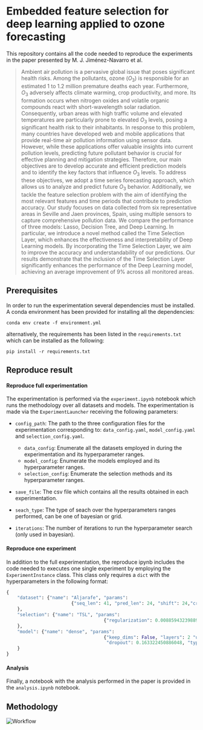 # Embedded feature selection for deep learning applied to ozone forecasting

This repository contains all the code needed to reproduce the experiments in the paper presented by M. J. Jiménez-Navarro et al. 

> Ambient air pollution is a pervasive global issue that poses significant health risks. Among the pollutants, ozone ($O_{3}$) is responsible for an estimated 1 to 1.2 million premature deaths each year. Furthermore, $O_{3}$ adversely affects climate warming, crop productivity, and more. Its formation occurs when nitrogen oxides and volatile organic compounds react with short-wavelength solar radiation. Consequently, urban areas with high traffic volume and elevated temperatures are particularly prone to elevated $O_{3}$ levels, posing a significant health risk to their inhabitants. In response to this problem, many countries have developed web and mobile applications that provide real-time air pollution information using sensor data. However, while these applications offer valuable insights into current pollution levels, predicting future pollutant behavior is crucial for effective planning and mitigation strategies. Therefore, our main objectives are to develop accurate and efficient prediction models and to identify the key factors that influence $O_{3}$ levels. To address these objectives, we adopt a time series forecasting approach, which allows us to analyze and predict future $O_{3}$ behavior. Additionally, we tackle the feature selection problem with the aim of identifying the most relevant features and time periods that contribute to prediction accuracy. Our study focuses on data collected from six representative areas in Seville and Jaen provinces, Spain, using multiple sensors to capture comprehensive pollution data. We compare the performance of three models: Lasso, Decision Tree, and Deep Learning. In particular, we introduce a novel method called the Time Selection Layer, which enhances the effectiveness and interpretability of Deep Learning models. By incorporating the Time Selection Layer, we aim to improve the accuracy and understandability of our predictions. Our results demonstrate that the inclusion of the Time Selection Layer significantly enhances the performance of the Deep Learning model, achieving an average improvement of 9\% across all monitored areas.

## Prerequisites

In order to run the experimentation several dependencies must be installed. A conda environment has been provided for installing all the dependencies:

```
conda env create -f environment.yml
```

alternatively, the requirements has been listed in the `requirements.txt` which can be installed as the following:

```
pip install -r requirements.txt
```

## Reproduce result

#### Reproduce full experimentation

The experimentation is performed via the `experiment.ipynb` notebook which runs the methodology over all datasets and models. The experimentation is made via the `ExperimentLauncher` receiving the following parameters:

* ``config_path``: The path to the three configuration files for the experimentation corresponding to: `data_config.yaml`, `model_config.yaml` and `selection_config.yaml`.
    * ``data_config``: Enumerate all the datasets employed in during the experimentation and its hyperparameter ranges.
    * ``model_config``: Enumerate the models employed and its hyperparameter ranges.
    * ``selection_config``: Enumerate the selection methods and its hyperparameter ranges.

* `save_file`: The csv file which contains all the results obtained in each experimentation.

* `seach_type`: The type of seach over the hyperparameters ranges performed, can be one of bayesian or grid.

* `iterations`: The number of iterations to run the hyperparameter search (only used in bayesian).

#### Reproduce one experiment

In addition to the full experimentation, the reproduce ipynb includes the code needed to executes one single experiment by employing the ``ExperimentInstance`` class. This class only requires a `dict` with the hyperparameters in the following format:

```python
{
    "dataset": {"name": "Aljarafe", "params": 
                        {"seq_len": 41, "pred_len": 24, "shift": 24,"crossval": True}
    }, 
    "selection": {"name": "TSL", "params": 
                                    {"regularization": 0.0088594323988978}
    }, 
    "model": {"name": "dense", "params": 
                                    {"keep_dims": False, "layers": 2 "units": 47,
                                     "dropout": 0.163322450886048, "type": "tensorflow"}
    }
}
```

#### Analysis

Finally, a notebook with the analysis performed in the paper is provided in the `analysis.ipynb` notebook.


## Methodology

![Workflow](figures/TSLOzoneWorkflow.png "Paper workflow")

